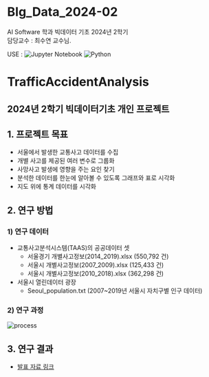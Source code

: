 # BIg_Data_2024-02

AI Software 학과 빅데이터 기초 2024년 2학기 <br>
담당교수 : 최수연 교수님.

USE : ![Jupyter Notebook](https://img.shields.io/badge/jupyter-%23FA0F00.svg?style=for-the-badge&logo=jupyter&logoColor=white) ![Python](https://img.shields.io/badge/python-3670A0?style=for-the-badge&logo=python&logoColor=ffdd54)
# TrafficAccidentAnalysis
## 2024년 2학기 빅데이터기초 개인 프로젝트

## 1. 프로젝트 목표
- 서울에서 발생한 교통사고 데이터를 수집
- 개별 사고를 제공된 여러 변수로 그룹화
- 사망사고 발생에 영향을 주는 요인 찾기
- 분석한 데이터를 한눈에 알아볼 수 있도록 그래프와 표로 시각화
- 지도 위에 통계 데이터를 시각화
## 2. 연구 방법
### 1) 연구 데이터
- 교통사고분석시스템(TAAS)의 공공데이터 셋 
    - 서울경기 개별사고정보(2014_2019).xlsx (550,792 건)
    - 서울시 개별사고정보(2007_2009).xlsx (125,433 건)
    - 서울시 개별사고정보(2010_2018).xlsx (362,298 건)
- 서울시 열린데이터 광장
    - Seoul_population.txt (2007~2019년 서울시 자치구별 인구 데이터)
### 2) 연구 과정
![process](readme-asset/process.png)
## 3. 연구 결과
- [발표 자료 링크](텀프로젝트_결과발표.pdf)

